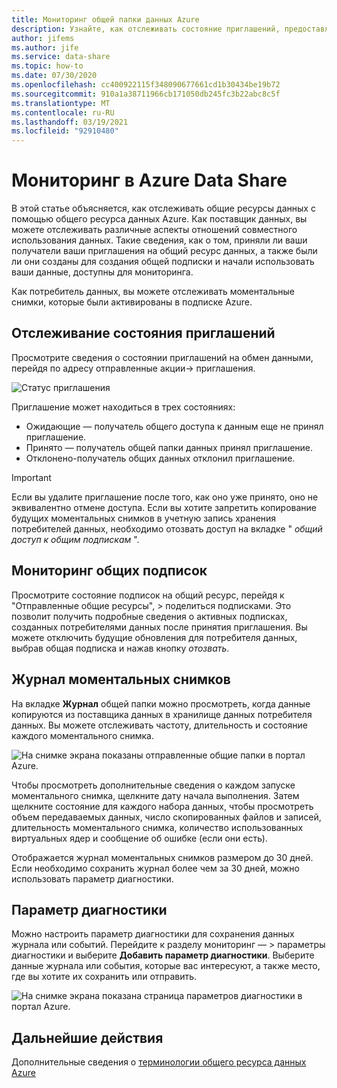 ```yaml
---
title: Мониторинг общей папки данных Azure
description: Узнайте, как отслеживать состояние приглашений, предоставлять общий доступ к подпискам и журнал моментальных снимков в общем ресурсе данных Azure.
author: jifems
ms.author: jife
ms.service: data-share
ms.topic: how-to
ms.date: 07/30/2020
ms.openlocfilehash: cc400922115f348090677661cd1b30434be19b72
ms.sourcegitcommit: 910a1a38711966cb171050db245fc3b22abc8c5f
ms.translationtype: MT
ms.contentlocale: ru-RU
ms.lasthandoff: 03/19/2021
ms.locfileid: "92910480"
---
```

# <a name="monitor-azure-data-share"></a>Мониторинг в Azure Data Share  

В этой статье объясняется, как отслеживать общие ресурсы данных с помощью общего ресурса данных Azure. Как поставщик данных, вы можете отслеживать различные аспекты отношений совместного использования данных. Такие сведения, как о том, приняли ли ваши получатели ваши приглашения на общий ресурс данных, а также были ли они созданы для создания общей подписки и начали использовать ваши данные, доступны для мониторинга. 

Как потребитель данных, вы можете отслеживать моментальные снимки, которые были активированы в подписке Azure. 

## <a name="monitor-invitation-status"></a>Отслеживание состояния приглашений

Просмотрите сведения о состоянии приглашений на обмен данными, перейдя по адресу отправленные акции-> приглашения. 

![Статус приглашения](./media/invitation-status.png "Статус приглашения") 

Приглашение может находиться в трех состояниях:

* Ожидающие — получатель общего доступа к данным еще не принял приглашение.
* Принято — получатель общей папки данных принял приглашение.
* Отклонено-получатель общих данных отклонил приглашение.

> [!IMPORTANT]
> Если вы удалите приглашение после того, как оно уже принято, оно не эквивалентно отмене доступа. Если вы хотите запретить копирование будущих моментальных снимков в учетную запись хранения потребителей данных, необходимо отозвать доступ на вкладке " *общий доступ к общим подпискам* ". 

## <a name="monitor-share-subscriptions"></a>Мониторинг общих подписок

Просмотрите состояние подписок на общий ресурс, перейдя к "Отправленные общие ресурсы", > поделиться подписками. Это позволит получить подробные сведения о активных подписках, созданных потребителями данных после принятия приглашения. Вы можете отключить будущие обновления для потребителя данных, выбрав общая подписка и нажав кнопку *отозвать*. 

## <a name="snapshot-history"></a>Журнал моментальных снимков 

На вкладке **Журнал** общей папки можно просмотреть, когда данные копируются из поставщика данных в хранилище данных потребителя данных. Вы можете отслеживать частоту, длительность и состояние каждого моментального снимка. 

![На снимке экрана показаны отправленные общие папки в портал Azure.](./media/sent-shares.png "Журнал моментальных снимков") 

Чтобы просмотреть дополнительные сведения о каждом запуске моментального снимка, щелкните дату начала выполнения. Затем щелкните состояние для каждого набора данных, чтобы просмотреть объем передаваемых данных, число скопированных файлов и записей, длительность моментального снимка, количество использованных виртуальных ядер и сообщение об ошибке (если они есть). 

Отображается журнал моментальных снимков размером до 30 дней. Если необходимо сохранить журнал более чем за 30 дней, можно использовать параметр диагностики.

## <a name="diagnostic-setting"></a>Параметр диагностики

Можно настроить параметр диагностики для сохранения данных журнала или событий. Перейдите к разделу мониторинг — > параметры диагностики и выберите **Добавить параметр диагностики**. Выберите данные журнала или события, которые вас интересуют, а также место, где вы хотите их сохранить или отправить. 

![На снимке экрана показана страница параметров диагностики в портал Azure.](./media/diagnostic-settings.png "Параметры диагностики") 

## <a name="next-steps"></a>Дальнейшие действия 

Дополнительные сведения о [терминологии общего ресурса данных Azure](terminology.md)